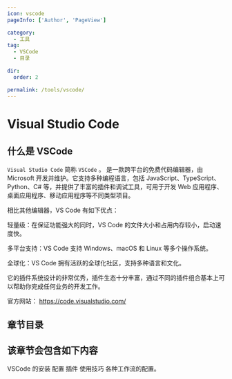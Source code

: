 ```yaml
---
icon: vscode
pageInfo: ['Author', 'PageView']

category:
  - 工具
tag:
  - VSCode
  - 目录

dir:
  order: 2

permalink: /tools/vscode/
---
```


# Visual Studio Code

## 什么是 VSCode

`Visual Studio Code` 简称 `VSCode` 。
是一款跨平台的免费代码编辑器，由 Microsoft 开发并维护。它支持多种编程语言，包括 JavaScript、TypeScript、Python、C# 等，并提供了丰富的插件和调试工具，可用于开发 Web 应用程序、桌面应用程序、移动应用程序等不同类型项目。

相比其他编辑器，VS Code 有如下优点：

轻量级：在保证功能强大的同时，VS Code 的文件大小和占用内存较小，启动速度快。

多平台支持：VS Code 支持 Windows、macOS 和 Linux 等多个操作系统。

全球化：VS Code 拥有活跃的全球化社区，支持多种语言和文化。

它的插件系统设计的非常优秀，插件生态十分丰富，通过不同的插件组合基本上可以帮助你完成任何业务的开发工作。

官方网站：
https://code.visualstudio.com/

## 章节目录

<Catalog base='/tools/vscode/' hideHeading />

## 该章节会包含如下内容

VSCode 的安装
配置
插件
使用技巧
各种工作流的配置。
